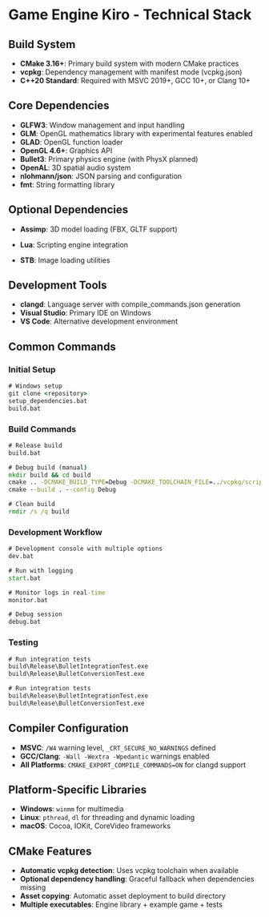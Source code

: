 # Game Engine Kiro - Technical Stack

## Build System

- **CMake 3.16+**: Primary build system with modern CMake practices
- **vcpkg**: Dependency management with manifest mode (vcpkg.json)
- **C++20 Standard**: Required with MSVC 2019+, GCC 10+, or Clang 10+

## Core Dependencies

- **GLFW3**: Window management and input handling
- **GLM**: OpenGL mathematics library with experimental features enabled
- **GLAD**: OpenGL function loader
- **OpenGL 4.6+**: Graphics API
- **Bullet3**: Primary physics engine (with PhysX planned)
- **OpenAL**: 3D spatial audio system
- **nlohmann/json**: JSON parsing and configuration
- **fmt**: String formatting library

## Optional Dependencies

- **Assimp**: 3D model loading (FBX, GLTF support)
- **Lua**: Scripting engine integration

- **STB**: Image loading utilities

## Development Tools

- **clangd**: Language server with compile_commands.json generation
- **Visual Studio**: Primary IDE on Windows
- **VS Code**: Alternative development environment

## Common Commands

### Initial Setup

```cmd
# Windows setup
git clone <repository>
setup_dependencies.bat
build.bat
```

### Build Commands

```cmd
# Release build
build.bat

# Debug build (manual)
mkdir build && cd build
cmake .. -DCMAKE_BUILD_TYPE=Debug -DCMAKE_TOOLCHAIN_FILE=../vcpkg/scripts/buildsystems/vcpkg.cmake
cmake --build . --config Debug

# Clean build
rmdir /s /q build
```

### Development Workflow

```cmd
# Development console with multiple options
dev.bat

# Run with logging
start.bat

# Monitor logs in real-time
monitor.bat

# Debug session
debug.bat
```

### Testing

```cmd
# Run integration tests
build\Release\BulletIntegrationTest.exe
build\Release\BulletConversionTest.exe

# Run integration tests
build\Release\BulletIntegrationTest.exe
build\Release\BulletConversionTest.exe
```

## Compiler Configuration

- **MSVC**: `/W4` warning level, `_CRT_SECURE_NO_WARNINGS` defined
- **GCC/Clang**: `-Wall -Wextra -Wpedantic` warnings enabled
- **All Platforms**: `CMAKE_EXPORT_COMPILE_COMMANDS=ON` for clangd support

## Platform-Specific Libraries

- **Windows**: `winmm` for multimedia
- **Linux**: `pthread`, `dl` for threading and dynamic loading
- **macOS**: Cocoa, IOKit, CoreVideo frameworks

## CMake Features

- **Automatic vcpkg detection**: Uses vcpkg toolchain when available
- **Optional dependency handling**: Graceful fallback when dependencies missing
- **Asset copying**: Automatic asset deployment to build directory
- **Multiple executables**: Engine library + example game + tests
